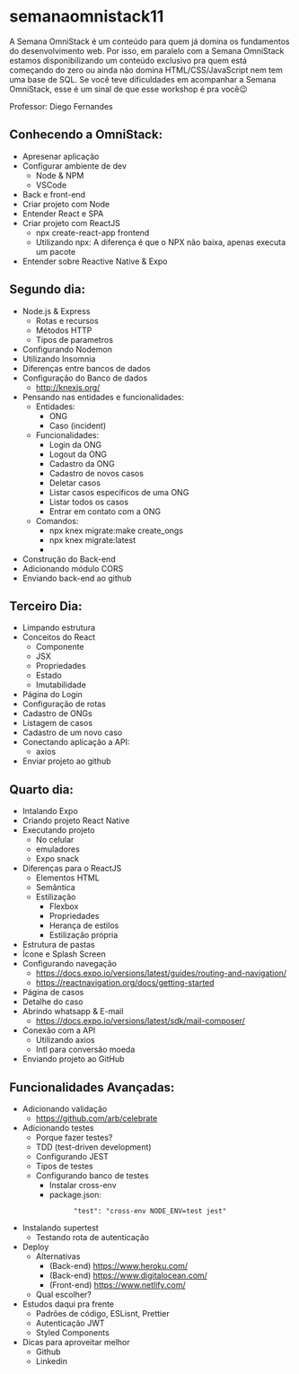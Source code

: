 # semanaomnistack11
A Semana OmniStack é um conteúdo para quem já domina os fundamentos do desenvolvimento web. Por isso, em paralelo com a Semana OmniStack estamos disponibilizando um conteúdo exclusivo pra quem está começando do zero ou ainda não domina HTML/CSS/JavaScript nem tem uma base de SQL. Se você teve dificuldades em acompanhar a Semana OmniStack, esse é um sinal de que esse workshop é pra você😉

Professor: Diego Fernandes

## Conhecendo a OmniStack:

- Apresenar aplicação
- Configurar ambiente de dev
	- Node & NPM
	- VSCode
- Back e front-end
- Criar projeto com Node
- Entender React e SPA
- Criar projeto com ReactJS
	- npx create-react-app frontend
	- Utilizando npx: A diferença é que o NPX não baixa, apenas executa um pacote
- Entender sobre Reactive Native & Expo


## Segundo dia:

- Node.js & Express
	- Rotas e recursos
	- Métodos HTTP
	- Tipos de parametros
- Configurando Nodemon
- Utilizando Insomnia
- Diferenças entre bancos de dados
- Configuração do Banco de dados
	- http://knexjs.org/
- Pensando nas entidades e funcionalidades:
	- Entidades:
		- ONG
		- Caso (incident)
	- Funcionalidades:
		- Login da ONG
		- Logout da ONG
		- Cadastro da ONG
		- Cadastro de novos casos
		- Deletar casos
		- Listar casos especificos de uma ONG
		- Listar todos os casos
		- Entrar em contato com a ONG
	- Comandos:
		- npx knex migrate:make create_ongs
		- npx knex migrate:latest
		- 
- Construção do Back-end
- Adicionando módulo CORS
- Enviando back-end ao github


## Terceiro Dia:

- Limpando estrutura
- Conceitos do React
	- Componente
	- JSX
	- Propriedades
	- Estado
	- Imutabilidade
- Página do Login
- Configuração de rotas
- Cadastro de ONGs
- Listagem de casos
- Cadastro de um novo caso
- Conectando aplicação a API:
	- axios
- Enviar projeto ao github


## Quarto dia:

- Intalando Expo
- Criando projeto React Native
- Executando projeto
	- No celular
	- emuladores
	- Expo snack
- Diferenças para o ReactJS
	- Elementos HTML
	- Semântica
	- Estilização
		- Flexbox
		- Propriedades
		- Herança de estilos
		- Estilização própria
- Estrutura de pastas
- Ícone e Splash Screen
- Configurando navegação
	- https://docs.expo.io/versions/latest/guides/routing-and-navigation/
	- https://reactnavigation.org/docs/getting-started
- Página de casos
- Detalhe do caso
- Abrindo whatsapp & E-mail
	- https://docs.expo.io/versions/latest/sdk/mail-composer/
- Conexão com a API
	- Utilizando axios
	- Intl para conversão moeda
- Enviando projeto ao GitHub


## Funcionalidades Avançadas:

- Adicionando validação
	- https://github.com/arb/celebrate
- Adicionando testes
	- Porque fazer testes?
	- TDD (test-driven development)
	- Configurando JEST
	- Tipos de testes
	- Configurando banco de testes
		- Instalar cross-env
		- package.json: 
```
                "test": "cross-env NODE_ENV=test jest"
```
   - Instalando supertest
	 - Testando rota de autenticação
- Deploy
	- Alternativas
		- (Back-end) https://www.heroku.com/
		- (Back-end) https://www.digitalocean.com/
		- (Front-end) https://www.netlify.com/
	- Qual escolher?
- Estudos daqui pra frente
	- Padrões de código, ESLisnt, Prettier
	- Autenticação JWT
	- Styled Components
- Dicas para aproveitar melhor
	- Github
	- Linkedin
